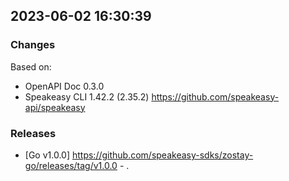 

## 2023-06-02 16:30:39
### Changes
Based on:
- OpenAPI Doc 0.3.0 
- Speakeasy CLI 1.42.2 (2.35.2) https://github.com/speakeasy-api/speakeasy
### Releases
- [Go v1.0.0] https://github.com/speakeasy-sdks/zostay-go/releases/tag/v1.0.0 - .